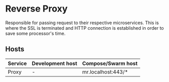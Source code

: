 # Reverse Proxy
Responsible for passing request to their respective microservices. This is where the SSL is terminated and HTTP
connection is established in order to save some processor's time.

## Hosts
| Service | Development host | Compose/Swarm host |
|--------|------------------|--------------------|
| Proxy  | -                | mr.localhost:443/* |